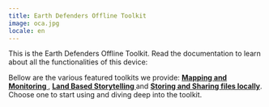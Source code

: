 ```yaml
---
title: Earth Defenders Offline Toolkit
image: oca.jpg
locale: en
---
```


This is the Earth Defenders Offline Toolkit. Read the documentation to learn about all the functionalities of this device:

<app-button localUrl=":8086/all/https://docs.earthdefenderstoolkit.com/" text="Read documentation"></app-button>

Bellow are the various featured toolkits we provide: **[Mapping and Monitoring
](/mapping-and-monitoring)**, **[Land Based Storytelling
](/geo-storytelling)** and **[Storing and Sharing files locally]()**. Choose one to start using and diving deep into the toolkit.
